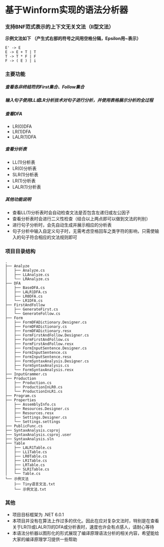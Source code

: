 # 基于Winform实现的语法分析器

### 支持BNF范式表示的上下文无关文法（II型文法）
**示例文法如下 （产生式右部的符号之间用空格分隔，Epsilon用~表示）**
```
E' -> E
E -> E + T | T
T -> T * F | F
F -> ( E ) | i
```

### 主要功能
##### 查看各非终结符的First集合、Follow集合 
##### 输入句子使用LL或LR分析技术对句子进行分析，并使用表格展示分析的全过程
##### 查看DFA
* LR(0)DFA
* LR(1)DFA
* LALR(1)DFA
##### 查看分析表
* LL(1)分析表
* LR(0)分析表
* SLR(1)分析表
* LR(1)分析表
* LALR(1)分析表
##### 其他功能说明
* 查看LL(1)分析表时会自动检查文法是否包含左递归或左公因子
* 查看分析表时会进行二义性检查（结合以上两点即可以做到文法的判别）
* 进行句子分析时，会先自动生成并展示相应的分析表
* 句子分析中输入自定义句子时，无需考虑空格回车之类字符的影响，只需使输入的句子符合相应的文法规则即可

### 项目目录结构
```
.
├── Analyze
│   ├── Analyze.cs
│   ├── LLAnalyze.cs
│   └── LRAnalyze.cs
├── DFA
│   ├── BaseDFA.cs
│   ├── LALR1DFA.cs
│   ├── LR0DFA.cs
│   └── LR1DFA.cs
├── FirstAndFollow
│   ├── GenerateFirst.cs
│   └── GenerateFollow.cs
├── Form
│   ├── FormDFADictionary.Designer.cs
│   ├── FormDFADictionary.cs
│   ├── FormDFADictionary.resx
│   ├── FormFirstAndFollow.Designer.cs
│   ├── FormFirstAndFollow.cs
│   ├── FormFirstAndFollow.resx
│   ├── FormInputSentence.Designer.cs
│   ├── FormInputSentence.cs
│   ├── FormInputSentence.resx
│   ├── FormSyntaxAnalysis.Designer.cs
│   ├── FormSyntaxAnalysis.cs
│   └── FormSyntaxAnalysis.resx
├── InputGrammer.cs
├── Production
│   ├── Production.cs
│   ├── ProductionInLR0.cs
│   └── ProductionInLR1.cs
├── Program.cs
├── Properties
│   ├── AssemblyInfo.cs
│   ├── Resources.Designer.cs
│   ├── Resources.resx
│   ├── Settings.Designer.cs
│   └── Settings.settings
├── PublicFunc.cs
├── SyntaxAnalysis.csproj
├── SyntaxAnalysis.csproj.user
├── SyntaxAnalysis.sln
├── Table
│   ├── LALR1Table.cs
│   ├── LL1Table.cs
│   ├── LR0Table.cs
│   ├── LR1Table.cs
│   ├── LRTable.cs
│   ├── SLR1Table.cs
│   └── Table.cs
└── 示例文法
    ├── Tiny语言文法.txt
    └── 示例文法.txt
```

### 其他
* 项目目标框架为 .NET 6.0.1
* 本项目并没有在算法上作过多的优化。因此在应对复杂文法时，特别是在查看关于LR(1)或LALR(1)的DFA或分析表时，速度也许会有点感人，请耐心等待
* 本语法分析器以图形化的形式展现了编译原理语法分析的相关内容，希望能给大家的编译原理学习提供一些帮助